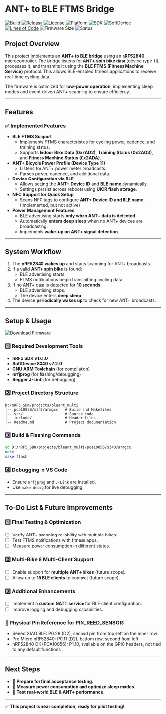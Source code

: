 # ANT+ to BLE FTMS Bridge
[![Build](https://github.com/magpern/Bike2FTMS/actions/workflows/build.yml/badge.svg)](https://github.com/magpern/Bike2FTMS/actions/workflows/build.yml)
[![Release](https://img.shields.io/github/v/release/magpern/Bike2FTMS?label=Release)](https://github.com/magpern/Bike2FTMS/releases)
[![License](https://img.shields.io/badge/license-MIT--NC-blue)](LICENSE)
![Platform](https://img.shields.io/badge/platform-nRF52840-blue)
![SDK](https://img.shields.io/badge/SDK-nRF5%20SDK%2017.1.0-blue)
![SoftDevice](https://img.shields.io/badge/SoftDevice-S340%20v7.0.1-orange)
[![Lines of Code](https://tokei.rs/b1/github/magpern/Bike2FTMS?category=code)](https://github.com/magpern/Bike2FTMS)
![Firmware Size](https://img.shields.io/badge/firmware-compiled-lightgrey)
![Status](https://img.shields.io/badge/project-🔥%20Ready%20to%20Test-success)

## **Project Overview**
This project implements an **ANT+ to BLE bridge** using an **nRF52840** microcontroller. The bridge listens for **ANT+ spin bike data** (device type 11), processes it, and transmits it using the **BLE FTMS (Fitness Machine Service)** protocol. This allows BLE-enabled fitness applications to receive real-time cycling data.

The firmware is optimized for **low-power operation**, implementing sleep modes and event-driven ANT+ scanning to ensure efficiency.

---

## **Features**
### ✅ **Implemented Features**
- **BLE FTMS Support**
  - Implements FTMS characteristics for cycling power, cadence, and training status.
  - Supports **Indoor Bike Data (0x2AD2)**, **Training Status (0x2AD3)**, and **Fitness Machine Status (0x2ADA)**.
- **ANT+ Bicycle Power Profile (Device Type 11)**
  - Listens for ANT+ power meter broadcasts.
  - Parses power, cadence, and additional data.
- **Device Configuration via BLE**
  - Allows setting the **ANT+ Device ID** and **BLE name** dynamically.
  - Settings persist across reboots using **UICR flash storage**.
- **NFC Support for Quick Setup**
  - Scans NFC tags to configure **ANT+ Device ID and BLE name**.
    (Implemented, but not active)
- **Power Management Features**
  - BLE advertising starts **only when ANT+ data is detected**.
  - Automatically **enters deep sleep** when no ANT+ devices are broadcasting.
  - Implements **wake-up on ANT+ signal detection**.

---

## **System Workflow**
1. The **nRF52840 wakes up** and starts scanning for ANT+ broadcasts.
2. If a valid **ANT+ spin bike** is found:
   - BLE advertising starts.
   - FTMS notifications begin transmitting cycling data.
3. If no ANT+ data is detected for **10 seconds**:
   - BLE advertising stops.
   - The device enters **deep sleep**.
4. The device **periodically wakes up** to check for new ANT+ broadcasts.

---

## **Setup & Usage**
[![Download Firmware](https://img.shields.io/badge/download-bikeble_dfu.zip-blue?logo=github)](https://github.com/magpern/Bike2FTMS/releases/latest/download/bikeble_dfu.zip)
### **1️⃣ Required Development Tools**
- **nRF5 SDK v17.1.0**
- **SoftDevice S340 v7.2.0**
- **GNU ARM Toolchain** (for compilation)
- **nrfjprog** (for flashing/debugging)
- **Segger J-Link** (for debugging)

### **2️⃣ Project Directory Structure**
```
D:/nRF5_SDK/projects/bleant_multi
│-- pca10056/s340/armgcc   # Build and Makefiles
│-- src/                   # Source code
│-- include/               # Header files
│-- Readme.md              # Project documentation
```

### **3️⃣ Build & Flashing Commands**
```sh
cd D:/nRF5_SDK/projects/bleant_multi/pca10056/s340/armgcc
make
make flash
```

### **4️⃣ Debugging in VS Code**
- Ensure `nrfjprog` and `J-Link` are installed.
- Use `make debug` for live debugging.

---

## **To-Do List & Future Improvements**
### **1️⃣ Final Testing & Optimization**
- [ ] Verify ANT+ scanning reliability with multiple bikes.
- [ ] Test FTMS notifications with fitness apps.
- [ ] Measure power consumption in different states.

### **2️⃣ Multi-Bike & Multi-Client Support**
- [ ] Enable support for **multiple ANT+ bikes** (future scope).
- [ ] Allow up to **15 BLE clients** to connect (future scope).

### **3️⃣ Additional Enhancements**
- [ ] Implement a **custom GATT service** for BLE client configuration.
- [ ] Improve logging and debugging capabilities.

### 🧩 Physical Pin Reference for PIN_REED_SENSOR:
- Seeed XIAO BLE:         P0.28 (D2), second pin from top-left on the inner row
- Pro Micro nRF52840:     P0.11 (D2), bottom row, second from left
- nRF52840 DK (PCA10056): P1.10, available on the GPIO headers, not tied to any default functions

---

## **Next Steps**
- 🚀 **Prepare for final acceptance testing.**
- 🔬 **Measure power consumption and optimize sleep modes.**
- 📡 **Test real-world BLE & ANT+ performance.**

---

✅ **This project is near completion, ready for pilot testing!**